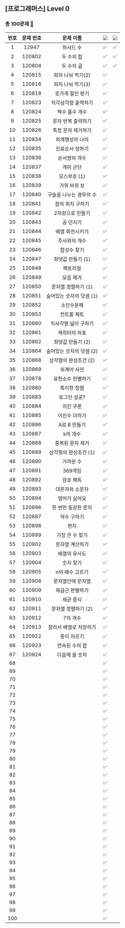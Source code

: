 ## [프로그래머스] Level 0
### 총 100문제 [🔗](https://school.programmers.co.kr/learn/challenges?order=acceptance_desc&levels=0&languages=python3%2Cswift&page=1)

|번호|문제 번호|문제 이름|<img src="https://img.shields.io/badge/Python-3766AB?style=flat-square&logo=Python&logoColor=white"/></a> |<img src="https://img.shields.io/badge/Swift-F05138?style=flat-square&logo=Swift&logoColor=white"/></a>|
|:-----:|:-----:|:-----:|:-----:|:-----:|
|1|12947|하샤드 수|✅|✅|
|2|120802|두 수의 합|✅|✅|
|3|120804|두 수의 곱|✅|✅|
|4|120815|피자 나눠 먹기(2)|✅||
|5|120816|피자 나눠 먹기(3)|✅||
|6|120818|옷가게 할인 받기|✅||
|7|120823|직각삼각형 출력하기|✅||
|8|120824|짝수 홀수 개수|✅||
|9|120825|문자 반복 출력하기|✅||
|10|120826|특정 문자 제거하기|✅||
|11|120834|외계행성의 나이|✅||
|12|120835|진료순서 정하기|✅||
|13|120836|순서쌍의 개수|✅||
|14|120837|개미 군단|✅||
|15|120838|모스부호 (1)|✅||
|16|120839|가위 바위 보|✅||
|17|120840|구슬을 나누는 경우의 수|✅||
|18|120841|점의 위치 구하기|✅||
|19|120842|2차원으로 만들기|✅||
|20|120843|공 던지기|✅||
|21|120844|배열 회전시키기|✅||
|22|120845|주사위의 개수|✅||
|23|120846|합성수 찾기|✅||
|24|120847|최댓값 만들기 (1)|✅||
|25|120848|팩토리얼|✅||
|26|120849|모음 제거|✅||
|27|120850|문자열 정렬하기 (1)|✅||
|28|120851|숨어있는 숫자의 덧셈 (1)|✅||
|29|120852|소인수분해|✅||
|30|120853|컨트롤 제트|✅||
|31|120860|직사각형 넓이 구하기|✅||
|32|120861|캐릭터의 좌표|✅||
|33|120862|최댓값 만들기 (2)|✅||
|34|120864|숨어있는 숫자의 덧셈 (2)|✅||
|35|120868|삼각형의 완성조건 (2)|✅||
|36|120869|외계어 사전|✅||
|37|120878|유한소수 판별하기|✅||
|38|120880|특이한 정렬|✅||
|39|120883|로그인 성공?|✅||
|40|120884|치킨 쿠폰|✅||
|41|120885|이진수 더하기|✅||
|42|120886|A로 B 만들기|✅||
|43|120887|k의 개수|✅||
|44|120888|중복된 문자 제거|✅||
|45|120889|삼각형의 완성조건 (1)|✅||
|46|120890|가까운 수|✅||
|47|120891|369게임|✅||
|48|120892|암호 해독|✅||
|49|120893|대문자와 소문자|✅||
|50|120894|영어가 싫어요|✅||
|51|120896|한 번만 등장한 문자|✅||
|52|120897|약수 구하기|✅||
|53|120898|편지|✅||
|54|120899|가장 큰 수 찾기|✅||
|55|120902|문자열 계산하기|✅||
|56|120903|배열의 유사도|✅||
|57|120904|숫자 찾기|✅||
|58|120905|n의 배수 고르기|✅||
|59|120908|문자열안에 문자열|✅||
|60|120909|제곱근 판별하기|✅||
|61|120910|세균 증식|✅||
|62|120911|문자열 정렬하기 (2)|✅||
|63|120912|7의 개수|✅||
|64|120913|잘라서 배열로 저장하기|✅||
|65|120922|종이 자르기|✅||
|66|120923|연속된 수의 합|✅||
|67|120924|다음에 올 숫자|✅||
|68|||✅||
|69|||✅||
|70|||✅||
|71|||✅||
|72|||✅||
|73|||✅||
|74|||✅||
|75|||✅||
|76|||✅||
|77|||✅||
|78|||✅||
|79|||✅||
|80|||✅||
|81|||✅||
|82|||✅||
|83|||✅||
|84|||✅||
|85|||✅||
|86|||✅||
|87|||✅||
|88|||✅||
|89|||✅||
|90|||✅||
|91|||✅||
|92|||✅||
|93|||✅||
|94|||✅||
|95|||✅||
|96|||✅||
|97|||✅||
|98|||✅||
|99|||✅||
|100|||✅||
